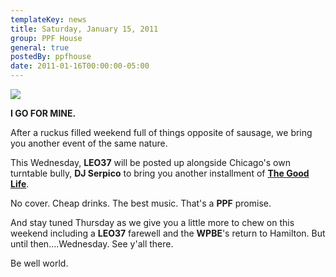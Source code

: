 ```yaml
---
templateKey: news
title: Saturday, January 15, 2011
group: PPF House
general: true
postedBy: ppfhouse
date: 2011-01-16T00:00:00-05:00
---
```

![](http://sphotos.ak.fbcdn.net/hphotos-ak-ash1/hs795.ash1/168592_133275913401241_100001564985557_239191_2511670_n.jpg)

**I GO FOR MINE.**

After a ruckus filled weekend full of things opposite of sausage, we bring you another event of the same nature.

This Wednesday, **LEO37** will be posted up alongside Chicago's own turntable bully, **DJ Serpico** to bring you another installment of [**The Good Life**](http://www.facebook.com/photo.php?fbid=133275913401241&set=a.101583226570510.2191.100001564985557#!/event.php?eid=156422777741827).

No cover. Cheap drinks. The best music. That's a **PPF** promise.

And stay tuned Thursday as we give you a little more to chew on this weekend including a **LEO37** farewell and the **WPBE**'s return to Hamilton. But until then....Wednesday. See y'all there.

Be well world.